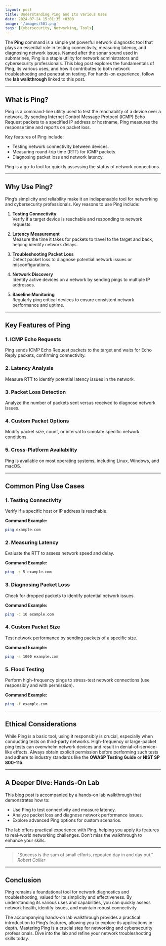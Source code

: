 ```yaml
---
layout: post
title: Understanding Ping and Its Various Uses
date: 2024-07-24 15:01:35 +0300
image: '/images/501.png'
tags: [Cybersecurity, Networking, Tools]
---
```


The **Ping** command is a simple yet powerful network diagnostic tool that plays an essential role in testing connectivity, measuring latency, and diagnosing network issues. Named after the sonar sound used in submarines, Ping is a staple utility for network administrators and cybersecurity professionals. This blog post explores the fundamentals of Ping, its various uses, and how it contributes to both network troubleshooting and penetration testing. For hands-on experience, follow the **lab walkthrough** linked to this post.

---

## What is Ping?

Ping is a command-line utility used to test the reachability of a device over a network. By sending Internet Control Message Protocol (ICMP) Echo Request packets to a specified IP address or hostname, Ping measures the response time and reports on packet loss.

Key features of Ping include:
- Testing network connectivity between devices.  
- Measuring round-trip time (RTT) for ICMP packets.  
- Diagnosing packet loss and network latency.  

Ping is a go-to tool for quickly assessing the status of network connections.

---

## Why Use Ping?

Ping’s simplicity and reliability make it an indispensable tool for networking and cybersecurity professionals. Key reasons to use Ping include:

1. **Testing Connectivity**  
   Verify if a target device is reachable and responding to network requests.

2. **Latency Measurement**  
   Measure the time it takes for packets to travel to the target and back, helping identify network delays.

3. **Troubleshooting Packet Loss**  
   Detect packet loss to diagnose potential network issues or misconfigurations.

4. **Network Discovery**  
   Identify active devices on a network by sending pings to multiple IP addresses.

5. **Baseline Monitoring**  
   Regularly ping critical devices to ensure consistent network performance and uptime.

---

## Key Features of Ping

### 1. **ICMP Echo Requests**
Ping sends ICMP Echo Request packets to the target and waits for Echo Reply packets, confirming connectivity.

### 2. **Latency Analysis**
Measure RTT to identify potential latency issues in the network.

### 3. **Packet Loss Detection**
Analyze the number of packets sent versus received to diagnose network issues.

### 4. **Custom Packet Options**
Modify packet size, count, or interval to simulate specific network conditions.

### 5. **Cross-Platform Availability**
Ping is available on most operating systems, including Linux, Windows, and macOS.

---

## Common Ping Use Cases

### 1. **Testing Connectivity**
Verify if a specific host or IP address is reachable.

**Command Example:**  
```bash
ping example.com
```

### 2. **Measuring Latency**
Evaluate the RTT to assess network speed and delay.

**Command Example:**  
```bash
ping -c 5 example.com
```

### 3. **Diagnosing Packet Loss**
Check for dropped packets to identify potential network issues.

**Command Example:**  
```bash
ping -c 10 example.com
```

### 4. **Custom Packet Size**
Test network performance by sending packets of a specific size.

**Command Example:**  
```bash
ping -s 1000 example.com
```

### 5. **Flood Testing**
Perform high-frequency pings to stress-test network connections (use responsibly and with permission).

**Command Example:**  
```bash
ping -f example.com
```

---

## Ethical Considerations

While Ping is a basic tool, using it responsibly is crucial, especially when conducting tests on third-party networks. High-frequency or large-packet ping tests can overwhelm network devices and result in denial-of-service-like effects. Always obtain explicit permission before performing such tests and adhere to industry standards like the **OWASP Testing Guide** or **NIST SP 800-115**.

---

## A Deeper Dive: Hands-On Lab

This blog post is accompanied by a hands-on lab walkthrough that demonstrates how to:
- Use Ping to test connectivity and measure latency.
- Analyze packet loss and diagnose network performance issues.
- Explore advanced Ping options for custom scenarios.

The lab offers practical experience with Ping, helping you apply its features to real-world networking challenges. Don’t miss the walkthrough to enhance your skills.

---

> "Success is the sum of small efforts, repeated day in and day out."  
> <cite>Robert Collier</cite>

---

## Conclusion

Ping remains a foundational tool for network diagnostics and troubleshooting, valued for its simplicity and effectiveness. By understanding its various uses and capabilities, you can quickly assess network health, identify issues, and maintain robust connectivity.

The accompanying hands-on lab walkthrough provides a practical introduction to Ping’s features, allowing you to explore its applications in-depth. Mastering Ping is a crucial step for networking and cybersecurity professionals. Dive into the lab and refine your network troubleshooting skills today.
